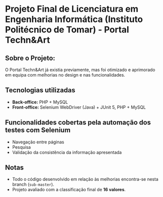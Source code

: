 # Projeto Final de Licenciatura em Engenharia Informática (Instituto Politécnico de Tomar) - Portal Techn&Art  
## Sobre o Projeto:
O Portal Techn&Art já existia previamente, mas foi otimizado e aprimorado em equipa com melhorias no design e nas funcionalidades.

## Tecnologias utilizadas
- **Back-office:** PHP + MySQL 
- **Front-office:** Selenium WebDriver (Java) + JUnit 5, PHP + MySQL

## Funcionalidades cobertas pela automação dos testes com Selenium
- Navegação entre páginas  
- Pesquisa  
- Validação da consistência da informação apresentada

## Notas
- Todo o código desenvolvido em relação às melhorias encontra-se nesta branch (`sub-master`).  
- Projeto avaliado com a classificação final de **16 valores**.  
